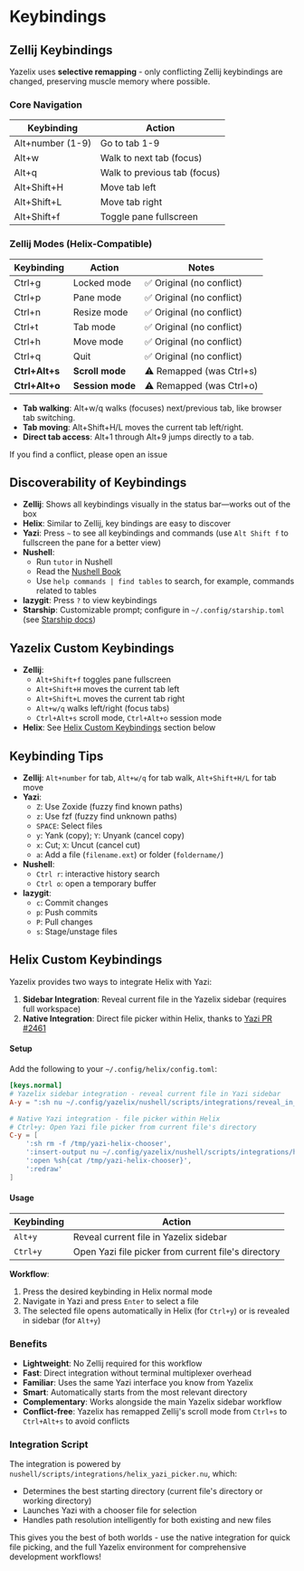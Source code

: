 # Keybindings

## Zellij Keybindings

Yazelix uses **selective remapping** - only conflicting Zellij keybindings are changed, preserving muscle memory where possible.

### Core Navigation
| Keybinding                | Action                        |
|--------------------------|-------------------------------|
| Alt+number (1-9)         | Go to tab 1-9                 |
| Alt+w                    | Walk to next tab (focus)      |
| Alt+q                    | Walk to previous tab (focus)  |
| Alt+Shift+H              | Move tab left                 |
| Alt+Shift+L              | Move tab right                |
| Alt+Shift+f              | Toggle pane fullscreen        |

### Zellij Modes (Helix-Compatible)
| Keybinding                | Action                        | Notes |
|--------------------------|-------------------------------|-------|
| Ctrl+g                   | Locked mode                   | ✅ Original (no conflict) |
| Ctrl+p                   | Pane mode                     | ✅ Original (no conflict) |
| Ctrl+n                   | Resize mode                   | ✅ Original (no conflict) |
| Ctrl+t                   | Tab mode                      | ✅ Original (no conflict) |
| Ctrl+h                   | Move mode                     | ✅ Original (no conflict) |
| Ctrl+q                   | Quit                          | ✅ Original (no conflict) |
| **Ctrl+Alt+s**           | **Scroll mode**               | ⚠️ Remapped (was Ctrl+s) |
| **Ctrl+Alt+o**           | **Session mode**              | ⚠️ Remapped (was Ctrl+o) |

- **Tab walking**: Alt+w/q walks (focuses) next/previous tab, like browser tab switching.
- **Tab moving**: Alt+Shift+H/L moves the current tab left/right.
- **Direct tab access**: Alt+1 through Alt+9 jumps directly to a tab.

If you find a conflict, please open an issue

## Discoverability of Keybindings
- **Zellij**: Shows all keybindings visually in the status bar—works out of the box
- **Helix**: Similar to Zellij, key bindings are easy to discover
- **Yazi**: Press `~` to see all keybindings and commands (use `Alt Shift f` to fullscreen the pane for a better view)
- **Nushell**:
  - Run `tutor` in Nushell
  - Read the [Nushell Book](https://www.nushell.sh/book/)
  - Use `help commands | find tables` to search, for example, commands related to tables
- **lazygit**: Press `?` to view keybindings
- **Starship**: Customizable prompt; configure in `~/.config/starship.toml` (see [Starship docs](https://starship.rs/config/))

## Yazelix Custom Keybindings
- **Zellij**:
  - `Alt+Shift+f` toggles pane fullscreen
  - `Alt+Shift+H` moves the current tab left
  - `Alt+Shift+L` moves the current tab right
  - `Alt+w/q` walks left/right (focus tabs)
  - `Ctrl+Alt+s` scroll mode, `Ctrl+Alt+o` session mode
- **Helix**: See [Helix Custom Keybindings](#helix-custom-keybindings) section below

## Keybinding Tips
- **Zellij**: `Alt+number` for tab, `Alt+w/q` for tab walk, `Alt+Shift+H/L` for tab move
- **Yazi**: 
  - `Z`: Use Zoxide (fuzzy find known paths)
  - `z`: Use fzf (fuzzy find unknown paths)
  - `SPACE`: Select files
  - `y`: Yank (copy); `Y`: Unyank (cancel copy)
  - `x`: Cut; `X`: Uncut (cancel cut)
  - `a`: Add a file (`filename.ext`) or folder (`foldername/`)
- **Nushell**:
  - `Ctrl r`: interactive history search
  - `Ctrl o`: open a temporary buffer
- **lazygit**:
  - `c`: Commit changes
  - `p`: Push commits
  - `P`: Pull changes
  - `s`: Stage/unstage files

## Helix Custom Keybindings

Yazelix provides two ways to integrate Helix with Yazi:

1. **Sidebar Integration**: Reveal current file in the Yazelix sidebar (requires full workspace)
2. **Native Integration**: Direct file picker within Helix, thanks to [Yazi PR #2461](https://github.com/sxyazi/yazi/pull/2461)

#### Setup

Add the following to your `~/.config/helix/config.toml`:

```toml
[keys.normal]
# Yazelix sidebar integration - reveal current file in Yazi sidebar
A-y = ":sh nu ~/.config/yazelix/nushell/scripts/integrations/reveal_in_yazi.nu \"%{buffer_name}\""

# Native Yazi integration - file picker within Helix
# Ctrl+y: Open Yazi file picker from current file's directory
C-y = [
    ':sh rm -f /tmp/yazi-helix-chooser',
    ':insert-output nu ~/.config/yazelix/nushell/scripts/integrations/helix_yazi_picker.nu "%{buffer_name}"',
    ':open %sh{cat /tmp/yazi-helix-chooser}',
    ':redraw'
]

```

#### Usage

| Keybinding | Action |
|------------|--------|
| `Alt+y` | Reveal current file in Yazelix sidebar |
| `Ctrl+y` | Open Yazi file picker from current file's directory |

**Workflow**:
1. Press the desired keybinding in Helix normal mode
2. Navigate in Yazi and press `Enter` to select a file
3. The selected file opens automatically in Helix (for `Ctrl+y`) or is revealed in sidebar (for `Alt+y`)

### Benefits

- **Lightweight**: No Zellij required for this workflow
- **Fast**: Direct integration without terminal multiplexer overhead  
- **Familiar**: Uses the same Yazi interface you know from Yazelix
- **Smart**: Automatically starts from the most relevant directory
- **Complementary**: Works alongside the main Yazelix sidebar workflow
- **Conflict-free**: Yazelix has remapped Zellij's scroll mode from `Ctrl+s` to `Ctrl+Alt+s` to avoid conflicts

### Integration Script

The integration is powered by `nushell/scripts/integrations/helix_yazi_picker.nu`, which:
- Determines the best starting directory (current file's directory or working directory)
- Launches Yazi with a chooser file for selection
- Handles path resolution intelligently for both existing and new files

This gives you the best of both worlds - use the native integration for quick file picking, and the full Yazelix environment for comprehensive development workflows!
